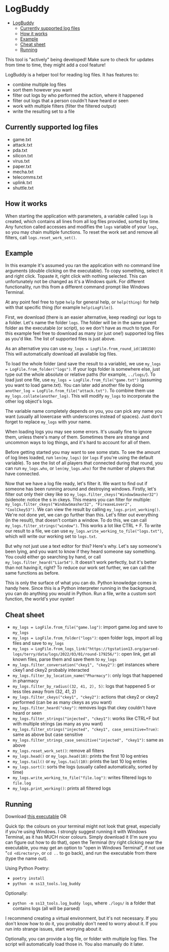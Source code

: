 # LogBuddy

- [LogBuddy](#logbuddy)
  - [Currently supported log files](#currently-supported-log-files)
  - [How it works](#how-it-works)
  - [Example](#example)
  - [Cheat sheet](#cheat-sheet)
  - [Running](#running)

This tool is "actively" being developed! Make sure to check for updates from time to time, they might add a cool feature!

LogBuddy is a helper tool for reading log files. It has features to:

- combine multiple log files
- sort them however you want
- filter out logs by who performed the action, where it happened
- filter out logs that a person couldn't have heard or seen
- work with multiple filters (filter the filtered output)
- write the resulting set to a file

## Currently supported log files

- game.txt
- attack.txt
- pda.txt
- silicon.txt
- virus.txt
- paper.txt
- mecha.txt
- telecomms.txt
- uplink.txt
- shuttle.txt

## How it works

When starting the application with parameters, a variable called `logs` is created, which
contains all lines from all log files provided, sorted by time. Any function called accesses and
modifies the `logs` variable of your `logs`, so you may chain multiple functions.
To reset the work set and remove all filters, call `logs.reset_work_set()`.

## Example

In this example it's assumed you ran the application with no command line arguments (double clicking
on the executable). To copy something, select it and right click. Topaste it, right click with nothing
selected. This can unfortunately not be changed as it's a Windows quirk. For different functionality,
run this from a different command prompt like Windows Terminal.

At any point feel free to type `help` for general help, or `help(thing)` for help with that specific
thing (for example `help(LogFile)`).

First, we download (there is an easier alternative, keep reading) our logs to a folder. Let's name the
folder `logs`. The folder will be in the same parent folder as the executable (or script), so we don't
have as much to type. For this example feel free to download as many (or just one!) supported log files
as you'd like. The list of supported files is just above.

As an alternative you can use
`my_logs = LogFile.from_round_id(180150)`
This will automatically download all available log files.

To load the whole folder (and save the result to a variable), we use `my_logs = LogFile.from_folder("logs")`.
If your logs folder is somewhere else, just type out the whole absolute or relative paths (for example, `../logs/`).
To load just one file, use `my_logs = LogFile.from_file("game.txt")` (assuming you want to load game.txt).
You can later add another file by doing `another_log = LogFile.from_file("attack.txt")`. To combine them use
`my_logs.collate(another_log)`. This will modify `my_logs` to incorporate the other log object's logs.

The variable name completely depends on you, you can pick any name you want (usually all lowercase with
underscores instead of spaces). Just don't forget to replace `my_logs` with your name.

When loading logs you may see some errors. It's usually fine to ignore them, unless there's many of them.
Sometimes there are strange and uncommon ways to log things, and it's hard to account for all of them.

Before getting started you may want to see some stats. To see the amount of log lines loaded, run
`len(my_logs)` (or `logs` if you're using the default variable). To see the list of all
players that connected during that round, you can run `my_logs.who`, or `len(my_logs.who)` for the
number of players that have connected.

Now that we have a log file ready, let's filter it. We want to find out if someone has been running
around and destroying windows. Firstly, let's filter out only their ckey like so
`my_logs.filter_ckeys("WindowSmasher32")` (sidenote: notice the s in ckeys. This means you can filter
for multiple: `my_logs.filter_ckeys("WindowSmasher32", "FireaxeLover2", "CoolCkey53")`. We can view
the result by calling `my_logs.print_working()`. We're not done yet, we can go further than this. Let's
filter out everything (in the result), that doesn't contain a window. To do this, we can call
`my_logs.filter_strings("window")`. This works a lot like CTRL + F. To write our result to a file, we
can use `my_logs.write_working_to_file("logs.txt")`, which will write our working set to `logs.txt`.

But why not just use a text editor for this? Here's why. Let's say someone's been lying, and you want to
know if they heard someone say something. You could either go searching by hand, or call
`my_logs.filter_heard("Liar54")`. It doesn't work perfectly, but it's better than not having it, right?
To reduce our work set further, we can call the same functions as before.

This is only the surface of what you can do. Python knowledge comes in handy here. Since this is a
Python interpreter running in the background, you can do anything you would in Python. Run a file,
write a custom sort function, the world's your oyster!

## Cheat sheet

- `my_logs = LogFile.from_file("game.log")`: import game.log and save to `my_logs`
- `my_logs = LogFile.from_folder("logs")`: open folder logs, import all log files and save to `my_logs`
- `my_logs = LogFile.from_logs_link("https://tgstation13.org/parsed-logs/terry/data/logs/2022/03/01/round-179256/")`:
open link, get all known files, parse them and save them to `my_logs`
- `my_logs.filter_conversation("ckey1", "ckey2")`: get instances where ckey1 and ckey2 probably interacted
- `my_logs.filter_by_location_name("Pharmacy")`: only logs that happened in pharmacy
- `my_logs.filter_by_radius((32, 41, 2), 5)`: logs that happened 5 or less tiles away from (32, 41, 2)
- `my_logs.filter_ckeys("ckey1", "ckey2")`: actions that ckey2 or ckey2 performed (can be as many ckeys as you want)
- `my_logs.filter_heard("ckey")`: removes logs that ckey couldn't have heard or seen
- `my_logs.filter_strings("injected", "ckey1")`: works like CTRL+F but with multiple strings (as many as you want)
- `my_logs.filter_strings("injected", "ckey1", case_sensitive=True)`: same as above but case sensitive
- `my_logs.filter_strings_case_sensitive("injected", "ckey1")`: same as above
- `my_logs.reset_work_set()`: remove all filters
- `my_logs.head()` or `my_logs.head(10)`: prints the first 10 log entries
- `my_logs.tail()` or `my_logs.tail(10)`: prints the last 10 log entries
- `my_logs.sort()`: sorts the logs (usually called automatically, sorted by time)
- `my_logs.write_working_to_file("file.log")`: writes filtered logs to `file.log`
- `my_logs.print_working()`: prints all filtered logs

## Running

Download [this executable](https://github.com/RigglePrime/LogBuddy/releases/latest) OR

Quick tip: the colours on your terminal might not look that great, especially if you're using Windows.
I strongly suggest running it with Windows Terminal, as it has MUCH nicer colours. Simply download it
(I'm sure you can figure out how to do that), open the Terminal (try right clicking near the executable,
you may get an option to "open in Windows Terminal", if not use "`cd <directory>`, or `cd ..` to go back),
and run the executable from there (type the name out).

Using Python Poetry:

- `poetry install`
- `python -m ss13_tools.log_buddy`

Optionally:

- `python -m ss13_tools.log_buddy logs`, where `./logs/` is a folder that contains logs (all will
be parsed)

I recommend creating a virtual environment, but it's not necessary. If you don't
know how to do it, you probably don't need to worry about it. If you run into
strange issues, start worrying about it.

Optionally, you can provide a log file, or folder with multiple log files.
The script will automatically load those in. You also manually do it later.
